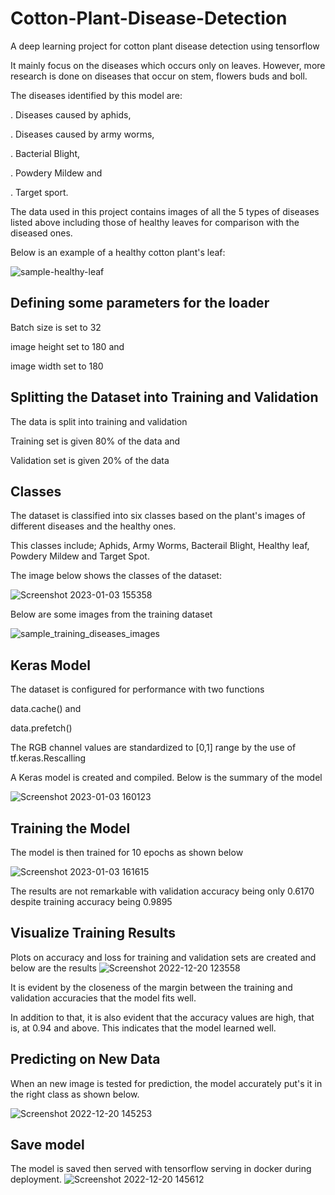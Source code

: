 # Cotton-Plant-Disease-Detection
A deep learning project for cotton plant disease detection using tensorflow

It mainly focus on the diseases which occurs only on leaves. However, more research is done on diseases that occur on stem, flowers buds and boll.

The diseases identified by this model are:

  . Diseases caused by aphids,
  
  . Diseases caused by army worms,
  
  . Bacterial Blight,
  
  . Powdery Mildew and
  
  . Target sport.

The data used in this project contains images of all the 5 types of diseases listed above including those of healthy leaves for comparison with the diseased ones.

Below is an example of a healthy cotton plant's leaf:

![sample-healthy-leaf](https://user-images.githubusercontent.com/78556152/210360017-06e7a605-2214-4074-9584-160850d47bcd.png)


## Defining some parameters for the loader

Batch size is set to 32

image height set to 180 and 

image width set to 180

## Splitting the Dataset into Training and Validation

The data is split into training and validation

Training set is given 80% of the data and 

Validation set is given 20% of the data

## Classes

The dataset is classified into six classes based on the plant's images of different diseases and the healthy ones.

This classes include; Aphids, Army Worms, Bacterail Blight, Healthy leaf, Powdery Mildew and Target Spot.

The image below shows the classes of the dataset:

![Screenshot 2023-01-03 155358](https://user-images.githubusercontent.com/78556152/210361283-94b2de53-76cf-4787-9a65-75ea18eee1f7.png)


Below are some images from the training dataset

![sample_training_diseases_images](https://user-images.githubusercontent.com/78556152/210361611-af3d4977-5c15-4e4f-b591-4f690e390244.png)


## Keras Model

The dataset is configured for performance with two functions

data.cache() and 

data.prefetch()

The RGB channel values are standardized to [0,1] range by the use of tf.keras.Rescalling

A Keras model is created and compiled. Below is the summary of the model

![Screenshot 2023-01-03 160123](https://user-images.githubusercontent.com/78556152/210362238-563e08ef-4545-4875-9a9f-444dacb6e0ce.png)

## Training the Model

The model is then trained for 10 epochs as shown below

![Screenshot 2023-01-03 161615](https://user-images.githubusercontent.com/78556152/210364558-340c558f-74d9-4082-9a4d-dd564fa465a6.png)


The results are not remarkable with validation accuracy being only 0.6170 despite training accuracy being 0.9895

## Visualize Training Results

Plots on accuracy and loss for training and validation sets are created and below are the results
![Screenshot 2022-12-20 123558](https://user-images.githubusercontent.com/78556152/208633969-f949f08a-f7b1-4e56-92f9-e40e6149a82a.png)

It is evident by the closeness of the margin between the training and validation accuracies that the model fits well.

In addition to that, it is also evident that the accuracy values are high, that is, at 0.94 and above. This indicates that the model learned well.

## Predicting on New Data

When an new image is tested for prediction, the model accurately put's it in the right class as shown below.

![Screenshot 2022-12-20 145253](https://user-images.githubusercontent.com/78556152/208661073-d50854f3-93c0-4ab4-b078-83d64a6f0388.png)

## Save model

The model is saved then served with tensorflow serving in docker during deployment.
![Screenshot 2022-12-20 145612](https://user-images.githubusercontent.com/78556152/208661539-789ce0ae-6148-4c56-9e76-87dc64a517d9.png)

